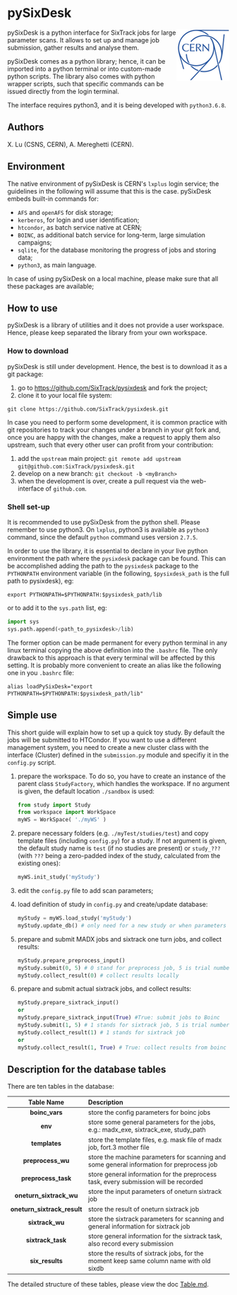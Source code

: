 # pySixDesk

<img src="CERN-logo.png" align="right">

pySixDesk is a python interface for SixTrack jobs for large parameter scans.
It allows to set up and manage job submission, gather results and analyse them.

pySixDesk comes as a python library; hence, it can be imported into a python terminal or into custom-made python scripts.
The library also comes with python wrapper scripts, such that specific commands can be issued directly from the login terminal.

The interface requires python3, and it is being developed with `python3.6.8`.

## Authors

X.&nbsp;Lu (CSNS, CERN),
A.&nbsp;Mereghetti (CERN).

## Environment

The native environment of pySixDesk is CERN's `lxplus` login service; the guidelines in the following will assume that this is the case.
pySixDesk embeds built-in commands for:
   * `AFS` and `openAFS` for disk storage;
   * `kerberos`, for login and user identification;
   * `htcondor`, as batch service native at CERN;
   * `BOINC`, as additional batch service for long-term, large simulation campaigns;
   * `sqlite`, for the database monitoring the progress of jobs and storing data;
   * `python3`, as main language.
   
In case of using pySixDesk on a local machine, please make sure that all these packages are available;

## How to use

pySixDesk is a library of utilities and it does not provide a user workspace.
Hence, please keep separated the library from your own workspace.

### How to download
pySixDesk is still under development. Hence, the best is to download it as a git package:
   1. go to https://github.com/SixTrack/pysixdesk and fork the project;
   1. clone it to your local file system:
   ```shell
git clone https://github.com/SixTrack/pysixdesk.git
```

In case you need to perform some development, it is common practice with git repositories to track your changes under a branch in your git fork and, once you are happy with the changes, make a request to apply them also upstream, such that every other user can profit from your contribution:
   1. add the `upstream` main project: `git remote add upstream git@github.com:SixTrack/pysixdesk.git`
   1. develop on a new branch: `git checkout -b <myBranch>`
   1. when the development is over, create a pull request via the web-interface of `github.com`.

### Shell set-up
It is recommended to use pySixDesk from the python shell.
Please remember to use python3.
On `lxplus`, python3 is available as `python3` command, since the default `python` command uses version `2.7.5`.

In order to use the library, it is essential to declare in your live python environment the path where the `pysixdesk` package can be found.
This can be accomplished adding the path to the `pysixdesk` package to the `PYTHONPATH` environment variable (in the following, `$pysixdesk_path` is the full path to pysixdesk), eg:
```shell
export PYTHONPATH=$PYTHONPATH:$pysixdesk_path/lib
```
or to add it to the `sys.path` list, eg:
```python
import sys
sys.path.append(<path_to_pysixdesk>/lib)
```
The former option can be made permanent for every python terminal in any linux terminal copying the above definition into the ```.bashrc``` file.
The only drawback to this approach is that every terminal will be affected by this setting.
It is probably more convenient to create an alias like the following one in you ```.bashrc``` file:
```shell
alias loadPySixDesk="export PYTHONPATH=$PYTHONPATH:$pysixdesk_path/lib"
```

## Simple use
This short guide will explain how to set up a quick toy study.
By default the jobs will be submitted to HTCondor. If you want to use a different management system, you need to create a new cluster class with the interface (Cluster) defined in the `submission.py` module and specifiy it in the `config.py` script.

   1. prepare the workspace. To do so, you have to create an instance of the parent class `StudyFactory`, which handles the workspace. If no argument is given, the default location `./sandbox` is used:
   
      ```python
      from study import Study
      from workspace import WorkSpace
      myWS = WorkSpace( './myWS' )
      ```
   
   1. prepare necessary folders (e.g. `./myTest/studies/test`) and copy template files (including `config.py`) for a study. If not argument is given, the default study name is `test` (if no studies are present) or `study_???` (with `???` being a zero-padded index of the study, calculated from the existing ones):
   
      ```python
      myWS.init_study('myStudy')
      ```
   
   1. edit the `config.py` file to add scan parameters;
   
   1. load definition of study in `config.py` and create/update database:
   
      ```python
      myStudy = myWS.load_study('myStudy')
      myStudy.update_db() # only need for a new study or when parameters are changed
      ```

   1. prepare and submit MADX jobs and sixtrack one turn jobs, and collect results:
   
      ```python
      myStudy.prepare_preprocess_input()
      myStudy.submit(0, 5) # 0 stand for preprocess job, 5 is trial number 
      myStudy.collect_result(0) # collect results locally
      ```

   1. prepare and submit actual sixtrack jobs, and collect results:

      ```python
      myStudy.prepare_sixtrack_input()
      or
      myStudy.prepare_sixtrack_input(True) #True: submit jobs to Boinc
      myStudy.submit(1, 5) # 1 stands for sixtrack job, 5 is trial number 
      myStudy.collect_result(1) # 1 stands for sixtrack job 
      or
      myStudy.collect_result(1, True) # True: collect results from boinc spool directory
      ```

## Description for the database tables

There are ten tables in the database:

| Table Name | Description |
|:------------:|:-----------|
|**boinc\_vars**| store the config parameters for boinc jobs |
|**env** | store some general parameters for the jobs, e.g.: madx\_exe, sixtrack\_exe, study\_path |
|**templates** | store the template files, e.g. mask file of madx job, fort.3 mother file |
|**preprocess\_wu**| store the machine parameters for scanning and some general information for preprocess job|
|**preprocess\_task**| store general information for the preprocess task, every submission will be recorded|
|**oneturn\_sixtrack\_wu**| store the input parameters of oneturn sixtrack job|
|**oneturn\_sixtrack\_result**| store the result of oneturn sixtrack job|
|**sixtrack\_wu**| store the sixtrack parameters for scanning and general information for sixtrack job|
|**sixtrack\_task**| store general information for the sixtrack task, also record every submission|
|**six\_results**| store the results of sixtrack jobs, for the moment keep same column name with old sixdb|

The detailed structure of these tables, please view the doc [Table.md](./doc/Table.md).
